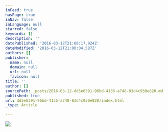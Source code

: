 ```yaml
---
inFeed: true
hasPage: true
inNav: false
inLanguage: null
starred: false
keywords: []
description: ''
datePublished: '2016-03-12T21:00:17.924Z'
dateModified: '2016-03-12T21:00:04.587Z'
authors: []
publisher:
  name: null
  domain: null
  url: null
  favicon: null
title: ''
author: []
sourcePath: _posts/2016-03-12-dd5e6391-96bd-4135-a748-83d4c930e820.md
published: true
url: dd5e6391-96bd-4135-a748-83d4c930e820/index.html
_type: Article

---
```

![](https://the-grid-user-content.s3-us-west-2.amazonaws.com/ed8c7100-95c1-4528-83c2-9c70fbf9f78d.jpg)